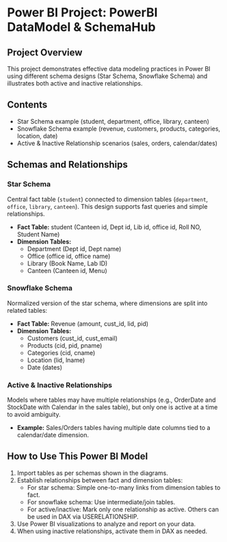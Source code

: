 # Power BI Project: PowerBI DataModel & SchemaHub

## Project Overview
This project demonstrates effective data modeling practices in Power BI using different schema designs (Star Schema, Snowflake Schema) and illustrates both active and inactive relationships.

## Contents
- Star Schema example (student, department, office, library, canteen)
- Snowflake Schema example (revenue, customers, products, categories, location, date)
- Active & Inactive Relationship scenarios (sales, orders, calendar/dates)

## Schemas and Relationships

### Star Schema
Central fact table (`student`) connected to dimension tables (`department`, `office`, `library`, `canteen`). This design supports fast queries and simple relationships.

- **Fact Table:** student (Canteen id, Dept id, Lib id, office id, Roll NO, Student Name)
- **Dimension Tables:**
  - Department (Dept id, Dept name)
  - Office (office id, office name)
  - Library (Book Name, Lab ID)
  - Canteen (Canteen id, Menu)

### Snowflake Schema
Normalized version of the star schema, where dimensions are split into related tables:

- **Fact Table:** Revenue (amount, cust_id, lid, pid)
- **Dimension Tables:**
  - Customers (cust_id, cust_email)
  - Products (cid, pid, pname)
  - Categories (cid, cname)
  - Location (lid, lname)
  - Date (dates)

### Active & Inactive Relationships
Models where tables may have multiple relationships (e.g., OrderDate and StockDate with Calendar in the sales table), but only one is active at a time to avoid ambiguity.

- **Example:** Sales/Orders tables having multiple date columns tied to a calendar/date dimension.

## How to Use This Power BI Model
1. Import tables as per schemas shown in the diagrams.
2. Establish relationships between fact and dimension tables:
   - For star schema: Simple one-to-many links from dimension tables to fact.
   - For snowflake schema: Use intermediate/join tables.
   - For active/inactive: Mark only one relationship as active. Others can be used in DAX via USERELATIONSHIP.
3. Use Power BI visualizations to analyze and report on your data.
4. When using inactive relationships, activate them in DAX as needed.

